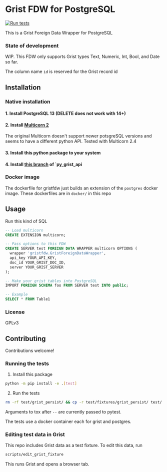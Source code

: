 # Grist FDW for PostgreSQL

[![Run tests](https://github.com/johncant/gristfdw/actions/workflows/tests.yml/badge.svg)](https://github.com/johncant/gristfdw/actions/workflows/tests.yml)

This is a Grist Foreign Data Wrapper for PostgreSQL

### State of development

WIP. This FDW only supports Grist types Text, Numeric, Int, Bool, and Date so far.

The column name `id` is reserved for the Grist record id

## Installation

### Native installation

#### 1. Install PostgreSQL 13 (DELETE does not work with 14+)

#### 2. Install [Multicorn 2](https://github.com/pgsql-io/multicorn2)

The original Multicorn doesn't support newer potsgreSQL versions and seems to have a different python API. Tested with Multicorn 2.4

#### 3. Install this python package to your system

#### 4. Install [this branch](https://github.com/johncant/py_grist_api/tree/jc_add_list_tables_columns) of `py_grist_api

### Docker image

The dockerfile for gristfdw just builds an extension of the `postgres` docker image. These dockerfiles are in `docker/` in this repo

## Usage

Run this kind of SQL

```sql
-- Load multicorn
CREATE EXTENSION multicorn;

-- Pass options to this FDW
CREATE SERVER test FOREIGN DATA WRAPPER multicorn OPTIONS (
  wrapper 'gristfdw.GristForeignDataWrapper',
  api_key YOUR_API_KEY,
  doc_id YOUR_GRIST_DOC_ID,
  server YOUR_GRIST_SERVER
);

-- Make your grist tables into PostgreSQL
IMPORT FOREIGN SCHEMA foo FROM SERVER test INTO public;

-- Example
SELECT * FROM Table1
```

### License

GPLv3

## Contributing

Contributions welcome!

### Running the tests

1. Install this package 

```bash
python -m pip install -e .[test]
```

2. Run the tests

```bash
rm -rf test/grist_persist/ && cp -r test/fixtures/grist_persist/ test/ && tox
```

Arguments to tox after `--` are currently passed to pytest.

The tests use a docker container each for grist and postgres.

### Editing test data in Grist

This repo includes Grist data as a test fixture. To edit this data, run

```bash
scripts/edit_grist_fixture
```

This runs Grist and opens a browser tab.
